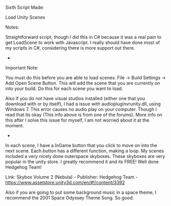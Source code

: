 Sixth Script Made:

Load Unity Scenes

Notes:
	
Straightforward script, though I did this in C# because it was a real pain to get LoadScene to work with Javascript. I really should have done most of my scripts in C#, considering there is more support out there.
	
-

Important Note: 

You must do this before you are able to load scenes. File -> Build Settings -> Add Open Scene Button. This will add the scene that you are currently on into your build. Do this for each scene you want to load.
			
Also if you do not have visual studios installed (either one that you download with or by itself), I had a issue with audiopluginvrunity.dll, using Windows 7. This error causes no audio play on your computer. Though I read that its okay (This info above is from one of the forums). More info on this after I solve this issue for myself, I am not worried about it at the moment. 

-
		
In each scene, I have a InGame button that you click to move on into the next scene. Each button has a different function, making a loop. My scenes included a very nicely done outerspace skyboxes. These skyboxes are very popular in the unity store. I greatly recommend it and its FREE! Well done Hedgehog Team!

Link: Skybox Volume 2 (Nebula) - Publisher: Hedgehog Team - https://www.assetstore.unity3d.com/en/#!/content/3392
		
Also if you are going to put some background music in a space theme, I recommend the 2001 Space Odyssey Theme Song. So good.
